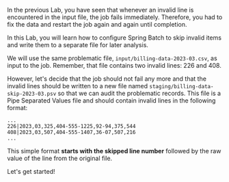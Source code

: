 In the previous Lab, you have seen that whenever an invalid line is encountered in the input file, the job fails immediately. Therefore, you had to fix the data and restart the job again and again until completion.

In this Lab, you will learn how to configure Spring Batch to skip invalid items and write them to a separate file for later analysis.

We will use the same problematic file, `input/billing-data-2023-03.csv`, as input to the job. Remember, that file contains two invalid lines: 226 and 408.

However, let's decide that the job should not fail any more and that the invalid lines should be written to a new file named `staging/billing-data-skip-2023-03.psv` so that we can audit the problematic records. This file is a Pipe Separated Values file and should contain invalid lines in the following format:

```csv
...
226|2023,03,325,404-555-1225,92-94,375,544
408|2023,03,507,404-555-1407,36-07,507,216
...
```

This simple format **starts with the skipped line number** followed by the raw value of the line from the original file.

Let's get started!

